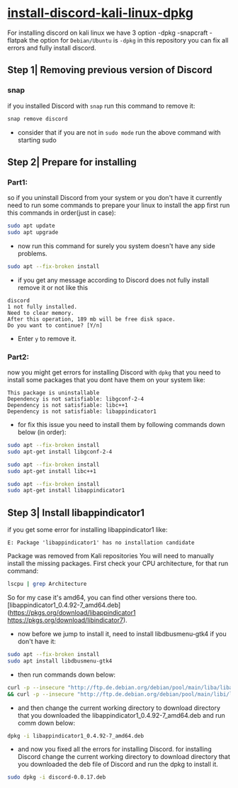 # [install-discord-kali-linux-dpkg](https://github.com/ErfanRFZ/install-discord-kali-linux-dpkg)

For installing discord on kali linux we have 3 option -dpkg -snapcraft -flatpak the option for `Debian/Ubuntu` is `-dpkg` in this repository you can fix all errors and fully install discord.

## Step 1| Removing previous version of Discord
### snap
if you installed Discord with `snap` run this command to remove it:
```bash
snap remove discord
```

* consider that if you are not in `sudo mode` run the above command with starting sudo

## Step 2| Prepare for installing
### Part1:
so if you uninstall Discord from your system or you don't have it currently need to run some commands to prepare your linux to install the app
 first run this commands in order(just in case):
 ```bash
sudo apt update
sudo apt upgrade
 ```
* now run this command for surely you system doesn't have any side problems.
```bash
sudo apt --fix-broken install
```
  * if you get any message according to Discord does not fully install remove it or not like this
  ```
  discord
1 not fully installed.
Need to clear memory.
After this operation, 189 mb will be free disk space.
Do you want to continue? [Y/n]
```
* Enter `y` to remove it.

### Part2:
now you might get errors for installing Discord with `dpkg` that you need to install some packages that you dont have them on your system like:
```
This package is uninstallable
Dependency is not satisfiable: libgconf-2-4
Dependency is not satisfiable: libc++1
Dependency is not satisfiable: libappindicator1
```
* for fix this issue you need to install them by following commands down below (in order):
```bash
sudo apt --fix-broken install
sudo apt-get install libgconf-2-4

sudo apt --fix-broken install
sudo apt-get install libc++1

sudo apt --fix-broken install
sudo apt-get install libappindicator1

```

## Step 3| Install libappindicator1
if you get some error for installing libappindicator1 like:
```
E: Package 'libappindicator1' has no installation candidate
```
Package was removed from Kali repositories You will need to manually install the missing packages. First check your CPU architecture, for that run command:
```bash
lscpu | grep Architecture
```

So for my case it's amd64, you can find other versions there too.
[libappindicator1_0.4.92-7_amd64.deb](https://pkgs.org/download/libappindicator1 https://pkgs.org/download/libindicator7).

* now before we jump to install it, need to install libdbusmenu-gtk4 if you don't have it:
```bash
sudo apt --fix-broken install
sudo apt install libdbusmenu-gtk4
```

* then run commands down below:
```bash
curl -p --insecure "http://ftp.de.debian.org/debian/pool/main/liba/libappindicator/libappindicator1_0.4.92-7_amd64.deb" --output libappindicator1_0.4.92-7_amd64.deb
&& curl -p --insecure "http://ftp.de.debian.org/debian/pool/main/libi/libindicator/libindicator7_0.5.0-4_amd64.deb" --output libindicator7_0.5.0-4_amd64.deb
```
* and then change the current working directory to download directory that you downloaded the libappindicator1_0.4.92-7_amd64.deb
and run comm down below:
```bash
dpkg -i libappindicator1_0.4.92-7_amd64.deb
```
* and now you fixed all the errors for installing Discord.
for installing Discord change the current working directory to download directory that you downloaded the deb file of Discord and run the dpkg to install it.
```bash
sudo dpkg -i discord-0.0.17.deb
```
